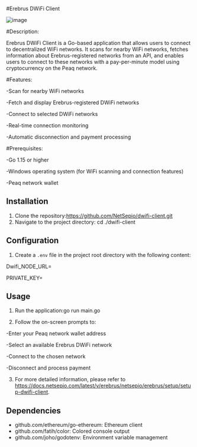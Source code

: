 #Erebrus DWiFi Client

![image](https://github.com/user-attachments/assets/521f54b2-6b4b-446f-9dd0-8f6f300d200d)

#Description: 

Erebrus DWiFi Client is a Go-based application that allows users to connect to decentralized WiFi networks. It scans for nearby WiFi networks, fetches information about Erebrus-registered networks from an API, and enables users to connect to these networks with a pay-per-minute model using cryptocurrency on the Peaq network.

#Features:

-Scan for nearby WiFi networks

-Fetch and display Erebrus-registered DWiFi networks

-Connect to selected DWiFi networks

-Real-time connection monitoring

-Automatic disconnection and payment processing

#Prerequisites:

-Go 1.15 or higher

-Windows operating system (for WiFi scanning and connection features)

-Peaq network wallet

## Installation

1. Clone the repository:https://github.com/NetSepio/dwifi-client.git
2. Navigate to the project directory: cd ./dwifi-client

## Configuration

1. Create a `.env` file in the project root directory with the following content:

Dwifi_NODE_URL=

PRIVATE_KEY=

## Usage

1. Run the application:go run main.go

2. Follow the on-screen prompts to:
   
 -Enter your Peaq network wallet address

 -Select an available Erebrus DWiFi network

 -Connect to the chosen network

 -Disconnect and process payment

3. For more detailed information, please refer to https://docs.netsepio.com/latest/v/erebrus/netsepio/erebrus/setup/setup-dwifi-client.

## Dependencies

- github.com/ethereum/go-ethereum: Ethereum client
- github.com/fatih/color: Colored console output
- github.com/joho/godotenv: Environment variable management



